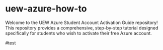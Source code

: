 # uew-azure-how-to
Welcome to the UEW Azure Student Account Activation Guide repository! This repository provides a comprehensive, step-by-step tutorial designed specifically for students who wish to activate their free Azure account.

#test
